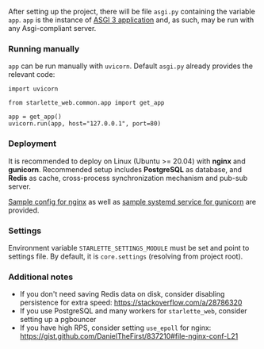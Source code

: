 After setting up the project, there will be file `asgi.py` containing the variable `app`.
`app` is the instance of [ASGI 3 application](https://asgi.readthedocs.io/en/latest/specs/main.html)
and, as such, may be run with any Asgi-compliant server.

### Running manually

`app` can be run manually with `uvicorn`. Default `asgi.py` already provides the relevant code:

```python3
import uvicorn

from starlette_web.common.app import get_app

app = get_app()
uvicorn.run(app, host="127.0.0.1", port=80)
```

### Deployment

It is recommended to deploy on Linux (Ubuntu >= 20.04) with **nginx** and **gunicorn**.
Recommended setup includes **PostgreSQL** as database, and **Redis** as cache, 
cross-process synchronization mechanism and pub-sub server.

[Sample config for nginx](./nginx.conf) as well as 
[sample systemd service for gunicorn](gunicorn.service) are provided.

### Settings

Environment variable `STARLETTE_SETTINGS_MODULE` must be set and point to settings file.
By default, it is `core.settings` (resolving from project root).

### Additional notes

- If you don't need saving Redis data on disk, consider disabling persistence for extra speed: 
  https://stackoverflow.com/a/28786320
- If you use PostgreSQL and many workers for `starlette_web`, consider setting up a pgbouncer
- If you have high RPS, consider setting `use_epoll` for nginx:
  https://gist.github.com/DanielTheFirst/837210#file-nginx-conf-L21
